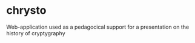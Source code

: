 # chrysto
Web-application used as a pedagocical support for a presentation on the history of cryptygraphy
